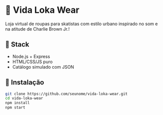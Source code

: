 # 🧢 Vida Loka Wear

Loja virtual de roupas para skatistas com estilo urbano inspirado no som e na atitude de Charlie Brown Jr.!

## 🎯 Stack

- Node.js + Express
- HTML/CSS/JS puro
- Catálogo simulado com JSON

## 🚀 Instalação

```bash
git clone https://github.com/seunome/vida-loka-wear.git
cd vida-loka-wear
npm install
npm start